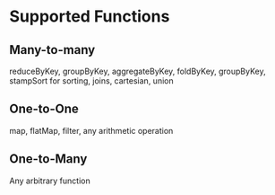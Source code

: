 # Supported Functions
## Many-to-many
reduceByKey, groupByKey, aggregateByKey, foldByKey, groupByKey, stampSort for sorting, joins, cartesian, union
## One-to-One
map, flatMap, filter, any arithmetic operation
## One-to-Many
Any arbitrary function

